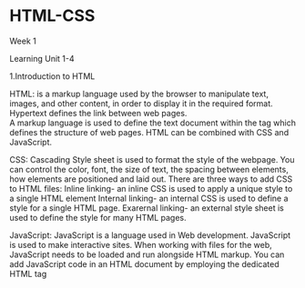 # HTML-CSS
Week 1

Learning Unit 1-4

1.Introduction to HTML

HTML: is a markup language used by the browser to manipulate text, images, and other content, in order to display it in the required format.
Hypertext defines the link between web pages.  
A markup language is used to define the text document within the tag which defines the structure of web pages.
HTML can be combined with CSS and JavaScript.

CSS:
Cascading Style sheet is used to format the style of the webpage.
You can control the color, font, the size of text, the spacing between elements, how elements are positioned and laid out.
There are three ways to add CSS to HTML files:
Inline linking- an inline CSS is used to apply a unique style to a single HTML element
Internal linking- an internal CSS is used to define a style for a single HTML page.
Exarernal linking- an external style sheet is used to define the style for many HTML pages.

JavaScript:
JavaScript is a language used in Web development.
JavaScript is used to make interactive sites.
When working with files for the web, JavaScript needs to be loaded and run alongside HTML markup. 
You can add JavaScript code in an HTML document by employing the dedicated HTML tag <script> that wraps around JavaScript code.

2.HTML Text Formating

Text formatting in HTML refers to the way text is displayed on a web page.
 HTML offers a range of tags that can be used to format text including:
 Bold text: `<b>` or `<strong>`. We can make the text bold using the `<b>` tag. The tag uses both opening and closing tags. The text that needs to be made bold must be within `<b>` and `</b>` tag
 Italicised text: `<i>` or `<em>`. The `<i>` tag is used to italicise the text. It opens with `<i>` and ends with `</i>` tag and `<em>` tag is used to emphasize the text, with added semantic importance. It opens with `<em>` and ends with `</em>` tag. 
 Superscript and subscript text: `<sup>` or `<sub>`. The `<sup>` element is used to superscript a text and the `<sub>` element is used to subscript a text. They both have an opening and a closing tag.\

 HTML Elements:
 An element is a section of an HTML document. Some HTML elements represent visible components on a web page, such as text, images, or buttons.
 HTML elements tell the browser how to display the text, images, and other content on the page, as well as tell the browser other useful bits of information.
 HTML elements are created with tags. An HTML tag consists of text between angle brackets (<>). for an example an HTML paragraph elememnt looks like this `<p>`This is a paragraph.`</p>`
 
 HTML Headlines/Headings:
 HTML headings are used to define the headings of a page.
 There are six levels of headings defined by HTML. These 6 heading elements are h1, h2, h3, h4, h5, and h6; with h1 being the highest level and h6 being the least.

 HTML Lists:
 Lists are used to specify lists of information. 
 All lists must contain one or more lists elements.
 There are three types of lists namely:
 Unordered list- present items that do not have a particular sequence or order, they are displayed with bullet points and this is how an unordered list is created:
 <ul>
  <li>Koketso</li>
  <li>Motsikwe</li>
  <li>Moyakhe</li>
</ul>
 Orderedlist- Are used when you want to present items in a specific sequence or order. They are typically displayed by numbers or letters. this is an example of an ordered list:
 <ol>
  <li>First item</li>
  <li>Second item</li>
  <li>Third item</li>
</ol>
 Definition list- are used to present terms and their corresponding terms. They consist of a list of terms enclosed in ‘<dt>’  (definition term) elements and their associated definitions enclosed in`<dd>` (definition description) elements. Here's an example of a definition list:
 <dl>
  <dt>HTML</dt>
  <dd>HyperText Markup Language, used for structuring content on the web.</dd>
  
  <dt>CSS</dt>
  <dd>Cascading Style Sheets, used for styling web documents.</dd>
  
  <dt>JavaScript</dt>
  <dd>A programming language used for adding interactivity to web pages.</dd>
</dl>

HTML Quotes:
They are used to insert quoted text in a web page,for example:
HTML q tag is used to put small quotation.
`<p> Great quote on love and life.</p>`  
`<p> Dr. Seuss once said : <q>Reality is finally better than your dreams.</q></p>`
HTML blockquote tag is used to define a large quoted section.

HTML Time and Date inputs:
The HTML `<input type="datetime">` is a control for entering a date and time (hour, minute, second, and fraction of a second) based on the GMT time zone.

HTML Code, pre and br:
You can add a new line to an HTML page using the `<br>` or `<pre>` tags. The <br> tag adds a break in the page. The `<pre>` tag formats text exactly as the text appears in your code. If there are any new lines within the `<pre>` tag, those will be reflected on the final page.

3.HTML capabilities

HTML Attributes:
An attribute is used to define the characteristics of an HTML element and is placed inside the element's opening tag. All attributes are made up of two parts − a name and a value.

There are four core attributes:
ID-The id attribute of an HTML tag can be used to uniquely identify any element within an HTML page.
Tittles-The title attribute gives a suggested title for the element.
Class-The class attribute is used to associate an element with a style sheet, and specifies the class of element.
Style-The style attribute allows you to specify CSS rules within the element.

ARIA Roles:
are attributes used to enhance the accessibility of web content for users with disabilities, particularly those using assistive technologies like screen readers.

4.HTML navigation and linking

HTML Links: are a connection from one web resource to another. A link has two ends, An anchor and a direction.
The link starts at the “source” anchor and points to the “destination” anchor.

Navigation Menu:
In HTML, navigation menus are often created using lists (<ul> or <ol>) and list items (<li>). You can turn these lists into menus by styling them using CSS. Navigation menus help users navigate through different sections or pages of a website.

Linking within the same page:
You can create links that navigate to different sections within the same page by using the id attribute. This allows users to jump to specific parts of a page without reloading the entire page.

Linking to external pages:
Links in HTML are created using the <a> (anchor) element. When linking to external pages, you specify the URL of the external page in the href attribute of the anchor element. Clicking on such links takes the user to the specified external page.

Week 3

Learning Unit 5-8

5.HTML Working with Graphics and Images
